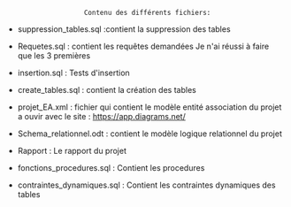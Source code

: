 						Contenu des différents fichiers:
- suppression_tables.sql :contient la suppression des tables

- Requetes.sql : contient les requêtes demandées 
		 Je n'ai réussi à faire que les 3 premières 

- insertion.sql : Tests d'insertion 

- create_tables.sql : contient la création des tables

- projet_EA.xml : fichier qui contient le modèle entité association du projet
		     a ouvir avec le site : https://app.diagrams.net/

- Schema_relationnel.odt : contient le modèle logique relationnel du projet 

- Rapport : Le rapport du projet

- fonctions_procedures.sql : Contient les procedures

- contraintes_dynamiques.sql : Contient les contraintes dynamiques des tables



